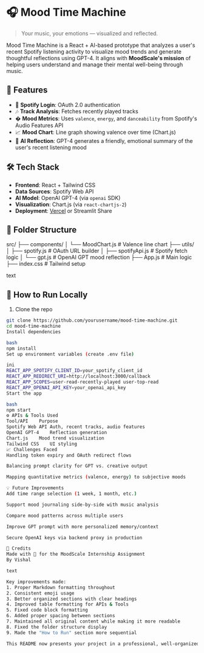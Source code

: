 # 🎧 Mood Time Machine

> Your music, your emotions — visualized and reflected.

Mood Time Machine is a React + AI-based prototype that analyzes a user's recent Spotify listening activity to visualize mood trends and generate thoughtful reflections using GPT-4. It aligns with **MoodScale's mission** of helping users understand and manage their mental well-being through music.

## 📌 Features
- 🔐 **Spotify Login**: OAuth 2.0 authentication
- 🎶 **Track Analysis**: Fetches recently played tracks
- � **Mood Metrics**: Uses `valence`, `energy`, and `danceability` from Spotify's Audio Features API
- 📈 **Mood Chart**: Line graph showing valence over time (Chart.js)
- 🤖 **AI Reflection**: GPT-4 generates a friendly, emotional summary of the user's recent listening mood

## 🛠️ Tech Stack
- **Frontend**: React + Tailwind CSS
- **Data Sources**: Spotify Web API
- **AI Model**: OpenAI GPT-4 (via `openai` SDK)
- **Visualization**: Chart.js (via `react-chartjs-2`)
- **Deployment**: [Vercel](https://vercel.com/) or Streamlit Share

## 📂 Folder Structure
src/
├── components/
│ └── MoodChart.js # Valence line chart
├── utils/
│ ├── spotify.js # OAuth URL builder
│ ├── spotifyApi.js # Spotify fetch logic
│ └── gpt.js # OpenAI GPT mood reflection
├── App.js # Main logic
├── index.css # Tailwind setup

text

## 🚀 How to Run Locally
1. Clone the repo
```bash
git clone https://github.com/yourusername/mood-time-machine.git
cd mood-time-machine
Install dependencies

bash
npm install
Set up environment variables (create .env file)

ini
REACT_APP_SPOTIFY_CLIENT_ID=your_spotify_client_id
REACT_APP_REDIRECT_URI=http://localhost:3000/callback
REACT_APP_SCOPES=user-read-recently-played user-top-read
REACT_APP_OPENAI_API_KEY=your_openai_api_key
Start the app

bash
npm start
⚙️ APIs & Tools Used
Tool/API	Purpose
Spotify Web API	Auth, recent tracks, audio features
OpenAI GPT-4	Reflection generation
Chart.js	Mood trend visualization
Tailwind CSS	UI styling
📈 Challenges Faced
Handling token expiry and OAuth redirect flows

Balancing prompt clarity for GPT vs. creative output

Mapping quantitative metrics (valence, energy) to subjective moods

💡 Future Improvements
Add time range selection (1 week, 1 month, etc.)

Support mood journaling side-by-side with music analysis

Compare mood patterns across multiple users

Improve GPT prompt with more personalized memory/context

Secure OpenAI keys via backend proxy in production

🤝 Credits
Made with 💙 for the MoodScale Internship Assignment
By Vishal

text

Key improvements made:
1. Proper Markdown formatting throughout
2. Consistent emoji usage
3. Better organized sections with clear headings
4. Improved table formatting for APIs & Tools
5. Fixed code block formatting
6. Added proper spacing between sections
7. Maintained all original content while making it more readable
8. Fixed the folder structure display
9. Made the "How to Run" section more sequential

This README now presents your project in a professional, well-organized manner that's easy to read and understand.
